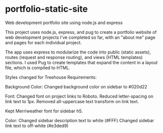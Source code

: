 # portfolio-static-site
 Web development portfolio site using node.js and express

This project uses node.js, express, and pug to create a portfolio website of web development projects I've completed so far, with an "about me" page and pages for each individual project. 

The app uses express to modularize the code into public (static assets), routes (request and response routing), and views (HTML templates) sections. I used Pug to create templates that expand the content in a layout file, which is compiled to HTML.


Styles changed for Treehouse Requirements:

Background Color:
Changed background color on sidebar to #020d22

Font:
Changed font on project links to Roboto.
Reduced letter-spacing on link text to 1px.
Removed all-uppercase text transform on link text.

Kept Merriweather font for sidebar h5.

Color:
Changed sidebar description text to white (#FFF)
Changed sidebar link text to off-white (#e3ded9)